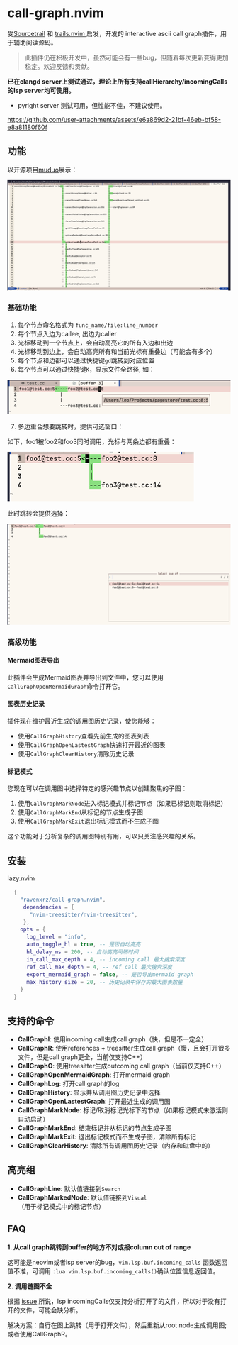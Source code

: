 # call-graph.nvim

受[Sourcetrail](https://github.com/CoatiSoftware/Sourcetrail) 和 [trails.nvim ](https://github.com/kontura/trails.nvim)启发，开发的 interactive ascii call graph插件，用于辅助阅读源码。

> 此插件仍在积极开发中，虽然可能会有一些bug，但随着每次更新变得更加稳定。欢迎反馈和贡献。

**已在clangd server上测试通过，理论上所有支持callHierarchy/incomingCalls的lsp server均可使用。**

- pyright server 测试可用，但性能不佳，不建议使用。 

https://github.com/user-attachments/assets/e6a869d2-21bf-46eb-bf58-e8a81180f60f

## 功能

以开源项目[muduo](https://github.com/chenshuo/muduo)展示：

![](./pic/example.png)

### 基础功能

1. 每个节点命名格式为 `func_name/file:line_number`
2. 每个节点入边为callee, 出边为caller
3. 光标移动到一个节点上，会自动高亮它的所有入边和出边
4. 光标移动到边上，会自动高亮所有和当前光标有重叠边（可能会有多个）
5. 每个节点和边都可以通过快捷键`gd`跳转到对应位置
6. 每个节点可以通过快捷键`K`，显示文件全路径, 如：

<img src="./pic/show_full_path.png" alt="image-20250217212652672" style="zoom:50%;" />

7. 多边重合想要跳转时，提供可选窗口：

如下，foo1被foo2和foo3同时调用，光标与两条边都有重叠：

<img src="./pic/cursor_overlap_multi_edge.png" alt="image-20250217213038893" style="zoom:50%;" />

此时跳转会提供选择：

<img src="./pic/multi_edge_goto.png" alt="image-20250217213125179" style="zoom:50%;" />

### 高级功能

#### Mermaid图表导出

此插件会生成Mermaid图表并导出到文件中，您可以使用`CallGraphOpenMermaidGraph`命令打开它。

#### 图表历史记录

插件现在维护最近生成的调用图历史记录，使您能够：
- 使用`CallGraphHistory`查看先前生成的图表列表
- 使用`CallGraphOpenLastestGraph`快速打开最近的图表
- 使用`CallGraphClearHistory`清除历史记录

#### 标记模式

您现在可以在调用图中选择特定的感兴趣节点以创建聚焦的子图：
1. 使用`CallGraphMarkNode`进入标记模式并标记节点（如果已标记则取消标记）
2. 使用`CallGraphMarkEnd`从标记的节点生成子图
3. 使用`CallGraphMarkExit`退出标记模式而不生成子图

这个功能对于分析复杂的调用图特别有用，可以只关注感兴趣的关系。

## 安装

lazy.nvim

```lua
  {
    "ravenxrz/call-graph.nvim",
     dependencies = {
       "nvim-treesitter/nvim-treesitter",
     },
    opts = {
      log_level = "info",
      auto_toggle_hl = true, -- 是否自动高亮
      hl_delay_ms = 200, -- 自动高亮间隔时间
      in_call_max_depth = 4, -- incoming call 最大搜索深度 
      ref_call_max_depth = 4, -- ref call 最大搜索深度
      export_mermaid_graph = false, -- 是否导出mermaid graph
      max_history_size = 20, -- 历史记录中保存的最大图表数量
    }
  }
```

## 支持的命令

- **CallGraphI**: 使用incoming call生成call graph（快，但是不一定全）
- **CallGraphR**: 使用references + treesitter生成call graph（慢，且会打开很多文件，但是call graph更全，当前仅支持C++）
- **CallGraphO**: 使用treesitter生成outcoming call graph（当前仅支持C++）
- **CallGraphOpenMermaidGraph**: 打开mermaid graph
- **CallGraphLog**: 打开call graph的log
- **CallGraphHistory**: 显示并从调用图历史记录中选择
- **CallGraphOpenLastestGraph**: 打开最近生成的调用图
- **CallGraphMarkNode**: 标记/取消标记光标下的节点（如果标记模式未激活则自动启动）
- **CallGraphMarkEnd**: 结束标记并从标记的节点生成子图
- **CallGraphMarkExit**: 退出标记模式而不生成子图，清除所有标记
- **CallGraphClearHistory**: 清除所有调用图历史记录（内存和磁盘中的）

## 高亮组

- **CallGraphLine**: 默认值链接到`Search`
- **CallGraphMarkedNode**: 默认值链接到`Visual`（用于标记模式中的标记节点）

## FAQ

**1. 从call graph跳转到buffer的地方不对或报column out of range**

这可能是neovim或者lsp server的bug，`vim.lsp.buf.incoming_calls` 函数返回值不准，可调用 `:lua vim.lsp.buf.incoming_calls()`确认位置信息返回值。

**2. 调用链图不全**

根据 [issue](https://github.com/clangd/clangd/issues/609) 所说，lsp incomingCalls仅支持分析打开了的文件，所以对于没有打开的文件，可能会缺分析。

解决方案：自行在图上跳转（用于打开文件），然后重新从root node生成调用图; 或者使用CallGraphR。

